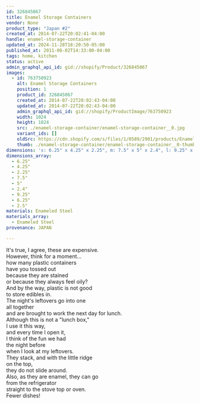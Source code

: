 ```yaml
---
id: 326845067
title: Enamel Storage Containers
vendor: None
product_type: "Japan #2"
created_at: 2014-07-22T20:02:41-04:00
handle: enamel-storage-container
updated_at: 2024-11-28T18:20:50-05:00
published_at: 2011-06-02T14:33:00-04:00
tags: home, kitchen
status: active
admin_graphql_api_id: gid://shopify/Product/326845067
images:
  - id: 763750923
    alt: Enamel Storage Containers
    position: 1
    product_id: 326845067
    created_at: 2014-07-22T20:02:43-04:00
    updated_at: 2014-07-22T20:02:43-04:00
    admin_graphql_api_id: gid://shopify/ProductImage/763750923
    width: 1024
    height: 1024
    src: ./enamel-storage-container/enamel-storage-container__0.jpg
    variant_ids: []
    oldSrc: https://cdn.shopify.com/s/files/1/0589/2901/products/Enamel-Storage-Container-Set.jpeg?v=1406073763
    thumb: ./enamel-storage-container/enamel-storage-container__0-thumb.jpg
dimensions: 's: 6.25" x 4.25" x 2.25", m: 7.5" x 5" x 2.4", l: 9.25" x 6.25" x 2.5"'
dimensions_array:
  - 6.25"
  - 4.25"
  - 2.25"
  - 7.5"
  - 5"
  - 2.4"
  - 9.25"
  - 6.25"
  - 2.5"
materials: Enameled Steel
materials_array:
  - Enameled Steel
provenance: JAPAN

---
```


It's true, I agree, these are expensive.  
However, think for a moment...  
how many plastic containers  
have you tossed out  
because they are stained  
or because they always feel oily?  
And by the way, plastic is not good  
to store edibles in.  
The night's leftovers go into one  
all together  
and are brought to work the next day for lunch.  
Although this is not a "lunch box,"  
I use it this way,  
and every time I open it,  
I think of the fun we had  
the night before  
when I look at my leftovers.  
They stack, and with the little ridge  
on the top,  
they do not slide around.  
Also, as they are enamel, they can go  
from the refrigerator  
straight to the stove top or oven.  
Fewer dishes!